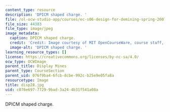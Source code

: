 ```yaml
---
content_type: resource
description: 'DPICM shaped charge. '
file: /ol-ocw-studio-app/courses/ec-s06-design-for-demining-spring-2007/c076e69777299bad3a244b31f541a08a_disp28.jpg
file_size: 44383
file_type: image/jpeg
image_metadata:
  caption: DPICM shaped charge.
  credit: 'Credit: Image courtesy of MIT OpenCourseWare, course staff, and students.'
  image-alt: 'DPICM shaped charge. '
learning_resource_types: []
license: https://creativecommons.org/licenses/by-nc-sa/4.0/
ocw_type: OCWImage
parent_title: Display Mines
parent_type: CourseSection
parent_uid: 076f9ba4-6fcb-8cbe-992c-b25e9e05fa8a
resourcetype: Image
title: disp28.jpg
uid: c076e697-7729-9bad-3a24-4b31f541a08a
---
```

DPICM shaped charge. 